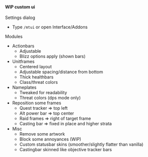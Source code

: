 #### WIP custom ui

Settings dialog
* Type `/mtui` or open Interface/Addons

Modules
* Actionbars
  * Adjustable
  * Blizz options apply (shown bars)
* Unitframes
  * Centered layout
  * Adjustable spacing/distance from bottom
  * Thick healthbars
  * Class/threat colors
* Nameplates 
  * Tweaked for readability 
  * Threat colors (dps mode only)
* Reposition some frames 
  * Quest tracker => top left
  * Alt power bar => top center
  * Raid frames => right of target frame
  * Casting bar => fixed in place and higher strata
* Misc
  * Remove some artwork
  * Block some annoyances (WIP)
  * Custom statusbar skins (smoother/slightly flatter than vanilla)
  * Castingbar skinned like objective tracker bars
